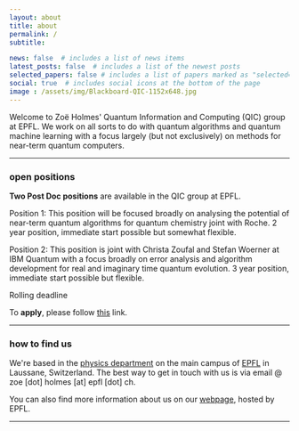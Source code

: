 ```yaml
---
layout: about
title: about
permalink: /
subtitle:

news: false  # includes a list of news items
latest_posts: false  # includes a list of the newest posts
selected_papers: false # includes a list of papers marked as "selected={true}"
social: true  # includes social icons at the bottom of the page
image : /assets/img/Blackboard-QIC-1152x648.jpg
---
```


Welcome to Zoë Holmes' Quantum Information and Computing (QIC) group at EPFL. We work on all sorts to do with quantum algorithms and quantum machine learning with a focus largely (but not exclusively) on methods for near-term quantum computers.


--- 

### open positions

**Two Post Doc positions** are available in the QIC group at EPFL. 

Position 1: This position will be focused broadly on analysing the potential of near-term quantum algorithms for quantum chemistry joint with Roche. 2 year position, immediate start possible but somewhat flexible.

Position 2: This position is joint with Christa Zoufal and Stefan Woerner at IBM Quantum with a focus broadly on error analysis and algorithm development for real and imaginary time quantum evolution. 3 year position, immediate start possible but flexible.

Rolling deadline

To **apply**, please follow [this](https://docs.google.com/forms/d/e/1FAIpQLScm6P163UChmDzkHN9kidxld_cwMGisPMVre8ZkkuUfbQntjw/viewform?pli=1) link.

--- 


### how to find us

We're based in the [physics department](https://www.epfl.ch/schools/sb/research/iphys/) on the main campus of [EPFL](https://www.epfl.ch/campus/visitors/coming-to-epfl/) in Laussane, Switzerland. The best way to get in touch with us is via email @ zoe [dot] holmes [at] epfl [dot] ch.

You can also find more information about us on our [webpage](https://www.epfl.ch/labs/qic/), hosted by EPFL.


---